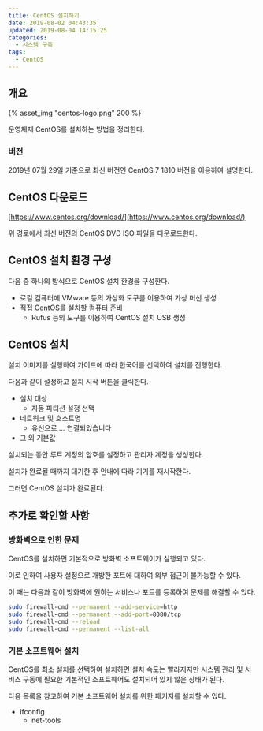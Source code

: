 ```yaml
---
title: CentOS 설치하기
date: 2019-08-02 04:43:35
updated: 2019-08-04 14:15:25
categories:
  - 시스템 구축
tags:
  - CentOS
---
```


## 개요

{% asset_img "centos-logo.png" 200 %}

운영체제 CentOS를 설치하는 방법을 정리한다.

<!-- more -->

### 버전

2019년 07월 29일 기준으로 최신 버전인 CentOS 7 1810 버전을 이용하여 설명한다.

## CentOS 다운로드

[https://www.centos.org/download/](https://www.centos.org/download/)

위 경로에서 최신 버전의 CentOS DVD ISO 파일을 다운로드한다.

## CentOS 설치 환경 구성

다음 중 하나의 방식으로 CentOS 설치 환경을 구성한다.

- 로컬 컴퓨터에 VMware 등의 가상화 도구를 이용하여 가상 머신 생성
- 직접 CentOS를 설치할 컴퓨터 준비
  - Rufus 등의 도구를 이용하여 CentOS 설치 USB 생성

## CentOS 설치

설치 이미지를 실행하여 가이드에 따라 한국어를 선택하여 설치를 진행한다.

다음과 같이 설정하고 설치 시작 버튼을 클릭한다.

- 설치 대상
  - 자동 파티션 설정 선택
- 네트워크 및 호스트명
  - 유선으로 ... 연결되었습니다
- 그 외 기본값

설치되는 동안 루트 계정의 암호를 설정하고 관리자 계정을 생성한다.

설치가 완료될 때까지 대기한 후 안내에 따라 기기를 재시작한다.

그러면 CentOS 설치가 완료된다.

## 추가로 확인할 사항

### 방화벽으로 인한 문제

CentOS를 설치하면 기본적으로 방화벽 소프트웨어가 실행되고 있다.

이로 인하여 사용자 설정으로 개방한 포트에 대하여 외부 접근이 불가능할 수 있다.

이 때는 다음과 같이 방화벽에 원하는 서비스나 포트를 등록하여 문제를 해결할 수 있다.

```bash
sudo firewall-cmd --permanent --add-service=http
sudo firewall-cmd --permanent --add-port=8080/tcp
sudo firewall-cmd --reload
sudo firewall-cmd --permanent --list-all
```

### 기본 소프트웨어 설치

CentOS를 최소 설치를 선택하여 설치하면 설치 속도는 빨라지지만 시스템 관리 및 서비스 구동에 필요한 기본적인 소프트웨어도 설치되어 있지 않은 상태가 된다.

다음 목록을 참고하여 기본 소프트웨어 설치를 위한 패키지를 설치할 수 있다.

- ifconfig
  - net-tools
